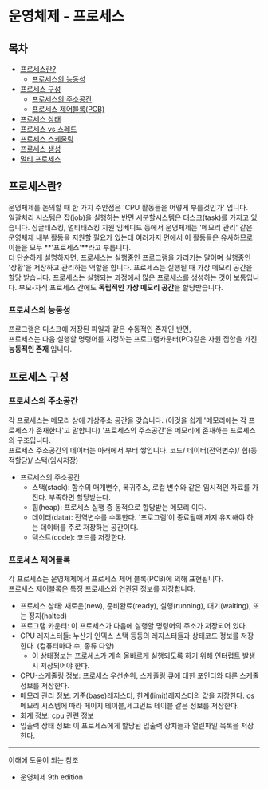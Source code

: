 # 운영체제 - 프로세스 

## 목차
- [프로세스란?](#프로세스란?)
    - [프로세스의 능동성](#프로세스의-능동성)
- [프로세스 구성](#프로세스의-구성)
    - [프로세스의 주소공간](#프로세스의-주소공간)
    - [프로세스 제어블록(PCB)](#프로세스-제어블록)
- [프로세스 상태](#)
- [프로세스 vs 스레드](#)
- [프로세스 스케줄링](#)
- [프로세스 생성](#)
- [멀티 프로세스](#)

## 프로세스란?
운영체제를 논의할 때 한 가지 주안점은 'CPU 활동들을 어떻게 부를것인가' 입니다. <BR>
일괄처리 시스템은 잡(job)을 실행하는 반면 시분할시스템은 태스크(task)를 가지고 있습니다. 싱글태스킹, 멀티태스킹 지원 임베디드 등에서 운영체제는 '메모리 관리' 같은 운영체제 내부 활동을 지원할 필요가 있는데 여러가지 면에서 이 활동들은 유사하므로 이들을 모두 **'프로세스'**라고 부릅니다. <br>
더 단순하게 설명하자면, 프로세스는 실행중인 프로그램을 가리키는 말이며 실행중인 '상황'을 저장하고 관리하는 역할을 합니다. 프로세스는 실행될 때 가상 메모리 공간을 할당 받습니다. 프로세스는 실행되는 과정에서 많은 프로세스를 생성하는 것이 보통입니다. 부모-자식 프로세스 간에도 **독립적인 가상 메모리 공간**을 할당받습니다.

### 프로세스의 능동성
프로그램은 디스크에 저장된 파일과 같은 수동적인 존재인 반면, <br>
프로세스는 다음 실행할 명령어를 지정하는 프로그램카운터(PC)같은 자원 집합을 가진 **능동적인 존재** 입니다.

 ## 프로세스 구성
 ### 프로세스의 주소공간
각 프로세스는 메모리 상에 가상주소 공간을 갖습니다. (이것을 쉽게 '메모리에는 각 프로세스가 존재한다'고 말합니다)
'프로세스의 주소공간'은 메모리에 존재하는 프로세스의 구조입니다. <br>
프로세스 주소공간의 데이터는 아래에서 부터 쌓입니다. 코드/ 데이터(전역변수)/ 힙(동적할당)/ 스택(임시저장)

- 프로세스의 주소공간
    - 스택(stack): 함수의 매개변수, 복귀주소, 로컬 변수와 같은 임시적인 자료를 가진다. 부족하면 할당받는다.
    - 힙(heap): 프로세스 실행 중 동적으로 할당받는 메모리 이다.
    - 데이터(data): 전역변수를 수록한다. '프로그램'이 종료될때 까지 유지해야 하는 데이터를 주로 저장하는 공간이다.
    - 텍스트(code): 코드를 저장한다.
    
 ### 프로세스 제어블록
각 프로세스는 운영체제에서 프로세스 제어 블록(PCB)에 의해 표현됩니다. <BR>
프로세스 제어블록은 특정 프로세스와 연관된 정보를 저장합니다.
- 프로세스 상태: 새로운(new), 준비완료(ready), 실행(running), 대기(waiting), 또는 정지(halted)
- 프로그램 카운터: 이 프로세스가 다음에 실행할 명령어의 주소가 저장되어 있다.
- CPU 레지스터들: 누산기 인덱스 스택 등등의 레지스터들과 상태코드 정보를 저장한다. (컴퓨터마다 수, 종류 다양)
    - 이 상태정보는 프로세스가 계속 올바르게 실행되도록 하기 위해 인터럽트 발생 시 저장되어야 한다.
- CPU-스케줄링 정보: 프로세스 우선순위, 스케줄링 큐에 대한 포인터와 다른 스케줄 정보를 저장한다.
- 메모리 관리 정보: 기준(base)레지스터, 한계(limit)레지스터의 값을 저장한다. os 메모리 시스템에 따라 페이지 테이블,세그먼트 테이블 같은 정보를 저장한다.
- 회계 정보: cpu 관련 정보
- 입출력 상태 정보: 이 프로세스에게 할당된 입출력 장치들과 열린파일 목록을 저장한다.




---
이해에 도움이 되는 참조
- 운영체제 9th edition

